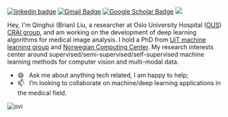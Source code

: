 <!--
### Hi there 👋

<h1>Hey, I'm <a  href="https://github.com/samleoqh/">Qinghui (Brian) Liu </a> <img  src="https://raw.githubusercontent.com/ABSphreak/ABSphreak/master/gifs/Hi.gif" width="30px"></h1>
-->
[![linkedin badge](https://img.shields.io/badge/Q.Liu-30302f?style=flat&logo=linkedin)](https://www.linkedin.com/in/brianliu7828/)
[![Gmail Badge](https://img.shields.io/badge/Q.Liu-30302f?style=flat&logo=Gmail&logoColor=red)](mailto:samleoqh@gmail.com)
[![Google Scholar Badge](https://img.shields.io/badge/Google-Scholar-red)](https://scholar.google.com/citations?user=RRXDrzsAAAAJ&hl=en)
<img src="https://komarev.com/ghpvc/?username=samleoqh&style=plastic" />

Hey, I'm Qinghui (Brian) Liu, a researcher at Oslo University Hospital ([OUS](https://oslo-universitetssykehus.no/oslo-university-hospital)) [CRAI group](https://www.crai.no), and am working on the development of deep learning algorithms for medical image analysis. I hold a PhD from [UiT machine learning group](https://machine-learning.uit.no/) and [Norwegian Computing Center](https://www.nr.no). My research interests center around supervised/semi-supervised/self-supervised machine learning methods for computer vision and multi-modal data.<br>

- 😄 &nbsp; Ask me about anything tech related, I am happy to help;
- 📫 &nbsp; I’m looking to collaborate on machine/deep learning applications in the medical field.
<!--
<img src="https://media.giphy.com/media/W5eoZHPpUx9sapR0eu/giphy.gif" width="30px" alt="Git"/>&nbsp;<i><b>Git Activeness</b></i></p>
 -->
<p><img align="left" src="https://github-readme-stats.vercel.app/api/top-langs?username=samleoqh&show_icons=true&locale=en&layout=compact&theme=github-light" alt="ovi" /></p>
<!--
<p>&nbsp;<img align="right" src="https://github-readme-stats.vercel.app/api?username=samleoqh&show_icons=true&locale=en&theme=github-light" alt="ovi" width="410" /></p>

- 📫 How to reach me
- 🤝
- ⚡ Fun fact
-->


